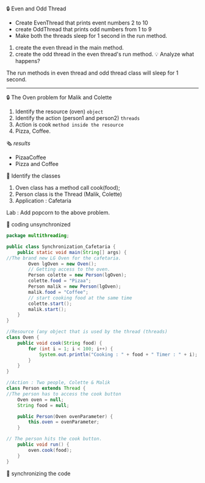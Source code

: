 :lock: Even and Odd Thread
- Create EvenThread that prints event numbers 2 to 10  
- create OddThread that prints odd numbers from 1 to 9
- Make both the threads sleep for 1 second in the run method. 

1. create the even thread in the main method.
2. create the odd thread in the even thread's run method.
:bulb: Analyze what happens?  

The run methods in even thread and odd thread class will sleep for 1 second.

------

:lock: The Oven problem for Malik and Colette

1. Identify the resource (oven) `object`
2. Identify the action (person1 and person2)  `threads`
3. Action is cook `method inside the resource`
4. Pizza, Coffee.

:newspaper_roll: _results_ 
- PizaaCoffee
- Pizza and Coffee

:key: Identify the classes
1. Oven class has a method call cook(food);
2. Person class is the Thread (Malik, Colette)
3. Application : Cafetaria

Lab : Add popcorn to the above problem.

:key: coding unsynchronized

```java
package multithreading;

public class Synchronization_Cafetaria {
	public static void main(String[] args) {
//The brand new LG Oven for the cafetaria.
		Oven lgOven = new Oven();
		// Getting access to the oven.
		Person colette = new Person(lgOven);
		colette.food = "Pizaa";
		Person malik = new Person(lgOven);
		malik.food = "Coffee";
		// start cooking food at the same time
		colette.start();
		malik.start();
	}
}

//Resource (any object that is used by the thread (threads)
class Oven {
	public void cook(String food) {
		for (int i = 1; i < 100; i++) {
			System.out.println("Cooking : " + food + " Timer : " + i);
		}
	}
}

//Action : Two people, Colette & Malik
class Person extends Thread {
//The person has to access the cook button
	Oven oven = null;
	String food = null;

	public Person(Oven ovenParameter) {
		this.oven = ovenParameter;
	}

// The person hits the cook button.
	public void run() {
		oven.cook(food);
	}
}

```

:key: synchronizing the code

